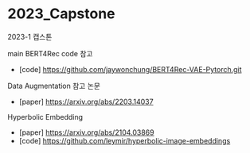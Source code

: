 # 2023_Capstone
2023-1 캡스톤

main BERT4Rec code 참고
- [code] https://github.com/jaywonchung/BERT4Rec-VAE-Pytorch.git

Data Augmentation 참고 논문
- [paper] https://arxiv.org/abs/2203.14037

Hyperbolic Embedding
- [paper] https://arxiv.org/abs/2104.03869
- [code] https://github.com/leymir/hyperbolic-image-embeddings
